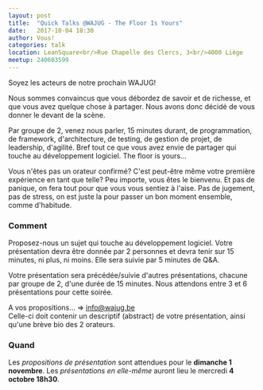 ```yaml
---
layout: post
title:  "Quick Talks @WAJUG - The Floor Is Yours"
date:   2017-10-04 18:30
author: Vous!
categories: talk
location: LeanSquare<br/>Rue Chapelle des Clercs, 3<br/>4000 Liège
meetup: 240603599
---
```


Soyez les acteurs de notre prochain WAJUG! 

Nous sommes convaincus que vous débordez de savoir et de richesse, et que vous avez quelque chose à partager. Nous avons donc décidé de vous donner le devant de la scène. 

Par groupe de 2, venez nous parler, 15 minutes durant, de programmation, de framework, d'architecture, de testing, de gestion de projet, de leadership, d'agilité. Bref tout ce que vous avez envie de partager qui touche au développement logiciel. The floor is yours... 

Vous n'êtes pas un orateur confirmé? C'est peut-être même votre première expérience en tant que telle? Peu importe, vous êtes le bienvenu. Et pas de panique, on fera tout pour que vous vous sentiez à l'aise. Pas de jugement, pas de stress, on est juste la pour passer un bon moment ensemble, comme d'habitude.

### Comment
Proposez-nous un sujet qui touche au développement logiciel. 
Votre présentation devra être donnée par 2 personnes et devra tenir sur 15 minutes, ni plus, ni moins. Elle sera suivie par 5 minutes de Q&A. 

Votre présentation sera précédée/suivie d'autres présentations, chacune par groupe de 2, d'une durée de 15 minutes.
Nous attendons entre 3 et 6 présentations pour cette soirée.

A vos propositions... => [info@wajug.be](mailto:info@wajug.be) <br/>
Celle-ci doit contenir un descriptif (abstract) de votre présentation, ainsi qu'une brève bio des 2 orateurs.

### Quand 
Les _propositions de présentation_ sont attendues pour le __dimanche 1 novembre__.
Les _présentations en elle-même_ auront lieu le mercredi __4 octobre 18h30__.



